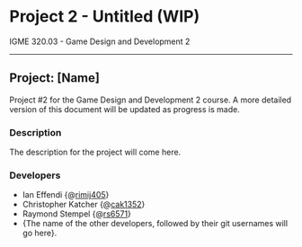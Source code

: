 # Project 2 - Untitled (WIP) #
IGME 320.03 - Game Design and Development 2
*****

## Project: [Name]
Project #2 for the Game Design and Development 2 course. A more detailed version of this document will be updated as progress is made.

### Description
The description for the project will come here.

### Developers
- Ian Effendi {@[rimij405](https://github.com/rimij405)}
- Christopher Katcher {@[cak1352](https://github.com/Chris-Katcher)}
- Raymond Stempel {@[rs6571](https://github.com/RayJayBae)}
- {The name of the other developers, followed by their git usernames will go here}.
